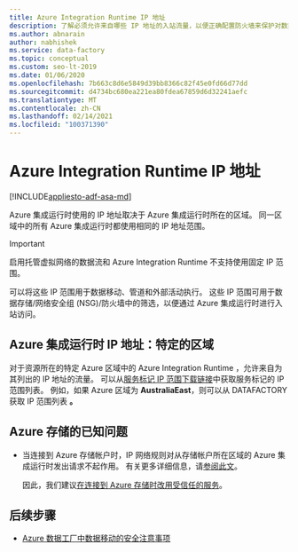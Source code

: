 ```yaml
---
title: Azure Integration Runtime IP 地址
description: 了解必须允许来自哪些 IP 地址的入站流量，以便正确配置防火墙来保护对数据存储的网络访问。
ms.author: abnarain
author: nabhishek
ms.service: data-factory
ms.topic: conceptual
ms.custom: seo-lt-2019
ms.date: 01/06/2020
ms.openlocfilehash: 7b663c8d6e5849d39bb8366c82f45e0fd66d77dd
ms.sourcegitcommit: d4734bc680ea221ea80fdea67859d6d32241aefc
ms.translationtype: MT
ms.contentlocale: zh-CN
ms.lasthandoff: 02/14/2021
ms.locfileid: "100371390"
---
```

# <a name="azure-integration-runtime-ip-addresses"></a>Azure Integration Runtime IP 地址

[!INCLUDE[appliesto-adf-asa-md](includes/appliesto-adf-asa-md.md)]

Azure 集成运行时使用的 IP 地址取决于 Azure 集成运行时所在的区域。 同一区域中的所有 Azure 集成运行时都使用相同的 IP 地址范围。

> [!IMPORTANT]  
> 启用托管虚拟网络的数据流和 Azure Integration Runtime 不支持使用固定 IP 范围。
>
> 可以将这些 IP 范围用于数据移动、管道和外部活动执行。 这些 IP 范围可用于数据存储/网络安全组 (NSG)/防火墙中的筛选，以便通过 Azure 集成运行时进行入站访问。 

## <a name="azure-integration-runtime-ip-addresses-specific-regions"></a>Azure 集成运行时 IP 地址：特定的区域

对于资源所在的特定 Azure 区域中的 Azure Integration Runtime ，允许来自为其列出的 IP 地址的流量。 可以从[服务标记 IP 范围下载链接](../virtual-network/service-tags-overview.md#discover-service-tags-by-using-downloadable-json-files)中获取服务标记的 IP 范围列表。 例如，如果 Azure 区域为 **AustraliaEast**，则可以从 DATAFACTORY 获取 IP 范围列表 **。**


## <a name="known-issue-with-azure-storage"></a>Azure 存储的已知问题

* 当连接到 Azure 存储帐户时，IP 网络规则对从存储帐户所在区域的 Azure 集成运行时发出请求不起作用。 有关更多详细信息，请[参阅此文](../storage/common/storage-network-security.md#grant-access-from-an-internet-ip-range)。 

  因此，我们建议[在连接到 Azure 存储时改用受信任的服务](https://techcommunity.microsoft.com/t5/azure-data-factory/data-factory-is-now-a-trusted-service-in-azure-storage-and-azure/ba-p/964993)。 

## <a name="next-steps"></a>后续步骤

* [Azure 数据工厂中数据移动的安全注意事项](data-movement-security-considerations.md)